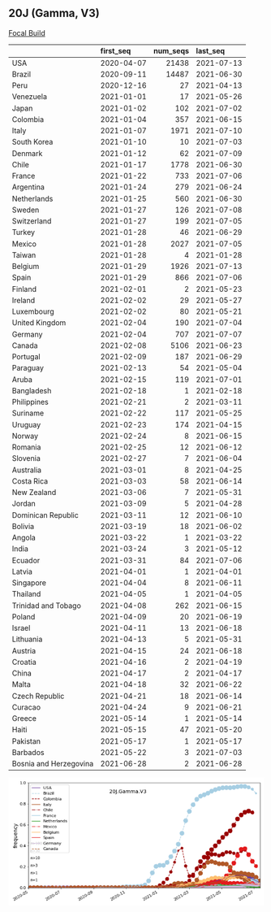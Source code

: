 

## 20J (Gamma, V3)
[Focal Build](https://nextstrain.org/groups/neherlab/ncov/20J.Gamma.V3)

|                        | first_seq   |   num_seqs | last_seq   |
|:-----------------------|:------------|-----------:|:-----------|
| USA                    | 2020-04-07  |      21438 | 2021-07-13 |
| Brazil                 | 2020-09-11  |      14487 | 2021-06-30 |
| Peru                   | 2020-12-16  |         27 | 2021-04-13 |
| Venezuela              | 2021-01-01  |         17 | 2021-05-26 |
| Japan                  | 2021-01-02  |        102 | 2021-07-02 |
| Colombia               | 2021-01-04  |        357 | 2021-06-15 |
| Italy                  | 2021-01-07  |       1971 | 2021-07-10 |
| South Korea            | 2021-01-10  |         10 | 2021-07-03 |
| Denmark                | 2021-01-12  |         62 | 2021-07-09 |
| Chile                  | 2021-01-17  |       1778 | 2021-06-30 |
| France                 | 2021-01-22  |        733 | 2021-07-06 |
| Argentina              | 2021-01-24  |        279 | 2021-06-24 |
| Netherlands            | 2021-01-25  |        560 | 2021-06-30 |
| Sweden                 | 2021-01-27  |        126 | 2021-07-08 |
| Switzerland            | 2021-01-27  |        199 | 2021-07-05 |
| Turkey                 | 2021-01-28  |         46 | 2021-06-29 |
| Mexico                 | 2021-01-28  |       2027 | 2021-07-05 |
| Taiwan                 | 2021-01-28  |          4 | 2021-01-28 |
| Belgium                | 2021-01-29  |       1926 | 2021-07-13 |
| Spain                  | 2021-01-29  |        866 | 2021-07-06 |
| Finland                | 2021-02-01  |          2 | 2021-05-23 |
| Ireland                | 2021-02-02  |         29 | 2021-05-27 |
| Luxembourg             | 2021-02-02  |         80 | 2021-05-21 |
| United Kingdom         | 2021-02-04  |        190 | 2021-07-04 |
| Germany                | 2021-02-04  |        707 | 2021-07-07 |
| Canada                 | 2021-02-08  |       5106 | 2021-06-23 |
| Portugal               | 2021-02-09  |        187 | 2021-06-29 |
| Paraguay               | 2021-02-13  |         54 | 2021-05-04 |
| Aruba                  | 2021-02-15  |        119 | 2021-07-01 |
| Bangladesh             | 2021-02-18  |          1 | 2021-02-18 |
| Philippines            | 2021-02-21  |          2 | 2021-03-11 |
| Suriname               | 2021-02-22  |        117 | 2021-05-25 |
| Uruguay                | 2021-02-23  |        174 | 2021-04-15 |
| Norway                 | 2021-02-24  |          8 | 2021-06-15 |
| Romania                | 2021-02-25  |         12 | 2021-06-12 |
| Slovenia               | 2021-02-27  |          7 | 2021-06-04 |
| Australia              | 2021-03-01  |          8 | 2021-04-25 |
| Costa Rica             | 2021-03-03  |         58 | 2021-06-14 |
| New Zealand            | 2021-03-06  |          7 | 2021-05-31 |
| Jordan                 | 2021-03-09  |          5 | 2021-04-28 |
| Dominican Republic     | 2021-03-11  |         12 | 2021-06-10 |
| Bolivia                | 2021-03-19  |         18 | 2021-06-02 |
| Angola                 | 2021-03-22  |          1 | 2021-03-22 |
| India                  | 2021-03-24  |          3 | 2021-05-12 |
| Ecuador                | 2021-03-31  |         84 | 2021-07-06 |
| Latvia                 | 2021-04-01  |          1 | 2021-04-01 |
| Singapore              | 2021-04-04  |          8 | 2021-06-11 |
| Thailand               | 2021-04-05  |          1 | 2021-04-05 |
| Trinidad and Tobago    | 2021-04-08  |        262 | 2021-06-15 |
| Poland                 | 2021-04-09  |         20 | 2021-06-19 |
| Israel                 | 2021-04-11  |         13 | 2021-06-18 |
| Lithuania              | 2021-04-13  |          5 | 2021-05-31 |
| Austria                | 2021-04-15  |         24 | 2021-06-18 |
| Croatia                | 2021-04-16  |          2 | 2021-04-19 |
| China                  | 2021-04-17  |          2 | 2021-04-17 |
| Malta                  | 2021-04-18  |         32 | 2021-06-22 |
| Czech Republic         | 2021-04-21  |         18 | 2021-06-14 |
| Curacao                | 2021-04-24  |          9 | 2021-06-21 |
| Greece                 | 2021-05-14  |          1 | 2021-05-14 |
| Haiti                  | 2021-05-15  |         47 | 2021-05-20 |
| Pakistan               | 2021-05-17  |          1 | 2021-05-17 |
| Barbados               | 2021-05-22  |          3 | 2021-07-03 |
| Bosnia and Herzegovina | 2021-06-28  |          2 | 2021-06-28 |

![Overall trends 20J.Gamma.V3](/overall_trends_figures/overall_trends_20J.Gamma.V3.png)
